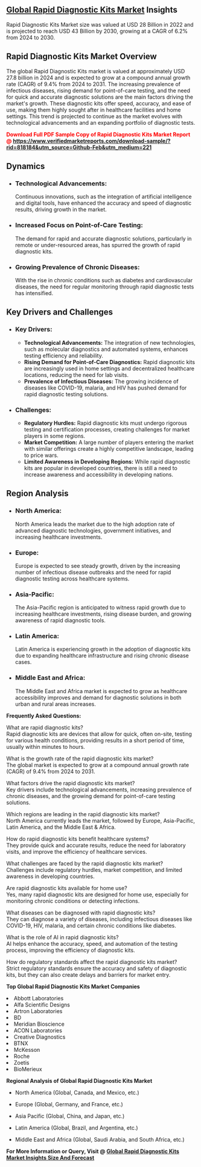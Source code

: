 <h2><a href="https://www.verifiedmarketreports.com/download-sample/?rid=818184&amp;utm_source=Github&amp;utm_medium=221" target="_blank">Global Rapid Diagnostic Kits Market</a> Insights</h2><p>Rapid Diagnostic Kits Market size was valued at USD 28 Billion in 2022 and is projected to reach USD 43 Billion by 2030, growing at a CAGR of 6.2% from 2024 to 2030.</p><p> <h2>Rapid Diagnostic Kits Market Overview</h2> <p>The global Rapid Diagnostic Kits market is valued at approximately USD 27.8 billion in 2024 and is expected to grow at a compound annual growth rate (CAGR) of 9.4% from 2024 to 2031. The increasing prevalence of infectious diseases, rising demand for point-of-care testing, and the need for quick and accurate diagnostic solutions are the main factors driving the market's growth. These diagnostic kits offer speed, accuracy, and ease of use, making them highly sought after in healthcare facilities and home settings. This trend is projected to continue as the market evolves with technological advancements and an expanding portfolio of diagnostic tests.</p> <p><strong><p><span class=""><span style="color: #ff0000;"><strong>Download Full PDF Sample Copy of Rapid Diagnostic Kits Market Report</strong> @ </span><a href="https://www.verifiedmarketreports.com/download-sample/?rid=818184&amp;utm_source=Github-Feb&amp;utm_medium=221" target="_blank">https://www.verifiedmarketreports.com/download-sample/?rid=818184&amp;utm_source=Github-Feb&amp;utm_medium=221</a></span></p></strong></p> <h2>Dynamics</h2> <ul> <li><h3>Technological Advancements:</h3> Continuous innovations, such as the integration of artificial intelligence and digital tools, have enhanced the accuracy and speed of diagnostic results, driving growth in the market.</li> <li><h3>Increased Focus on Point-of-Care Testing:</h3> The demand for rapid and accurate diagnostic solutions, particularly in remote or under-resourced areas, has spurred the growth of rapid diagnostic kits.</li> <li><h3>Growing Prevalence of Chronic Diseases:</h3> With the rise in chronic conditions such as diabetes and cardiovascular diseases, the need for regular monitoring through rapid diagnostic tests has intensified.</li> </ul> <h2>Key Drivers and Challenges</h2> <ul> <li><h3>Key Drivers:</h3> <ul> <li><strong>Technological Advancements:</strong> The integration of new technologies, such as molecular diagnostics and automated systems, enhances testing efficiency and reliability.</li> <li><strong>Rising Demand for Point-of-Care Diagnostics:</strong> Rapid diagnostic kits are increasingly used in home settings and decentralized healthcare locations, reducing the need for lab visits.</li> <li><strong>Prevalence of Infectious Diseases:</strong> The growing incidence of diseases like COVID-19, malaria, and HIV has pushed demand for rapid diagnostic testing solutions.</li> </ul> </li> <li><h3>Challenges:</h3> <ul> <li><strong>Regulatory Hurdles:</strong> Rapid diagnostic kits must undergo rigorous testing and certification processes, creating challenges for market players in some regions.</li> <li><strong>Market Competition:</strong> A large number of players entering the market with similar offerings create a highly competitive landscape, leading to price wars.</li> <li><strong>Limited Awareness in Developing Regions:</strong> While rapid diagnostic kits are popular in developed countries, there is still a need to increase awareness and accessibility in developing nations.</li> </ul> </li> </ul> <h2>Region Analysis</h2> <ul> <li><h3>North America:</h3> North America leads the market due to the high adoption rate of advanced diagnostic technologies, government initiatives, and increasing healthcare investments.</li> <li><h3>Europe:</h3> Europe is expected to see steady growth, driven by the increasing number of infectious disease outbreaks and the need for rapid diagnostic testing across healthcare systems.</li> <li><h3>Asia-Pacific:</h3> The Asia-Pacific region is anticipated to witness rapid growth due to increasing healthcare investments, rising disease burden, and growing awareness of rapid diagnostic tools.</li> <li><h3>Latin America:</h3> Latin America is experiencing growth in the adoption of diagnostic kits due to expanding healthcare infrastructure and rising chronic disease cases.</li> <li><h3>Middle East and Africa:</h3> The Middle East and Africa market is expected to grow as healthcare accessibility improves and demand for diagnostic solutions in both urban and rural areas increases.</li> </ul> <p><strong>Frequently Asked Questions:</strong></p> <p>What are rapid diagnostic kits? <br>Rapid diagnostic kits are devices that allow for quick, often on-site, testing for various health conditions, providing results in a short period of time, usually within minutes to hours.</p> <p>What is the growth rate of the rapid diagnostic kits market? <br>The global market is expected to grow at a compound annual growth rate (CAGR) of 9.4% from 2024 to 2031.</p> <p>What factors drive the rapid diagnostic kits market? <br>Key drivers include technological advancements, increasing prevalence of chronic diseases, and the growing demand for point-of-care testing solutions.</p> <p>Which regions are leading in the rapid diagnostic kits market? <br>North America currently leads the market, followed by Europe, Asia-Pacific, Latin America, and the Middle East & Africa.</p> <p>How do rapid diagnostic kits benefit healthcare systems? <br>They provide quick and accurate results, reduce the need for laboratory visits, and improve the efficiency of healthcare services.</p> <p>What challenges are faced by the rapid diagnostic kits market? <br>Challenges include regulatory hurdles, market competition, and limited awareness in developing countries.</p> <p>Are rapid diagnostic kits available for home use? <br>Yes, many rapid diagnostic kits are designed for home use, especially for monitoring chronic conditions or detecting infections.</p> <p>What diseases can be diagnosed with rapid diagnostic kits? <br>They can diagnose a variety of diseases, including infectious diseases like COVID-19, HIV, malaria, and certain chronic conditions like diabetes.</p> <p>What is the role of AI in rapid diagnostic kits? <br>AI helps enhance the accuracy, speed, and automation of the testing process, improving the efficiency of diagnostic kits.</p> <p>How do regulatory standards affect the rapid diagnostic kits market? <br>Strict regulatory standards ensure the accuracy and safety of diagnostic kits, but they can also create delays and barriers for market entry.</p> </p><p><strong>Top Global Rapid Diagnostic Kits Market Companies</strong></p><div data-test-id=""><p><li>Abbott Laboratories</li><li> Alfa Scientific Designs</li><li> Artron Laboratories</li><li> BD</li><li> Meridian Bioscience</li><li> ACON Laboratories</li><li> Creative Diagnostics</li><li> BTNX</li><li> McKesson</li><li> Roche</li><li> Zoetis</li><li> BioMerieux</li></p><div><strong>Regional Analysis of&nbsp;Global Rapid Diagnostic Kits Market</strong></div><ul><li dir="ltr"><p dir="ltr">North America&nbsp;(Global, Canada, and Mexico, etc.)</p></li><li dir="ltr"><p dir="ltr">Europe (Global, Germany, and France, etc.)</p></li><li dir="ltr"><p dir="ltr">Asia Pacific&nbsp;(Global, China, and Japan, etc.)</p></li><li dir="ltr"><p dir="ltr">Latin America&nbsp;(Global, Brazil, and Argentina, etc.)</p></li><li dir="ltr">Middle East and Africa&nbsp;(Global, Saudi Arabia, and South Africa, etc.)</li></ul><p><strong>For More Information or Query, Visit @&nbsp;</strong><strong><a href="https://www.verifiedmarketreports.com/product/rapid-diagnostic-kits-market/?utm_source=Github&amp;utm_medium=221" target="_blank">Global Rapid Diagnostic Kits Market Insights Size And Forecast</a></strong></p></div>
